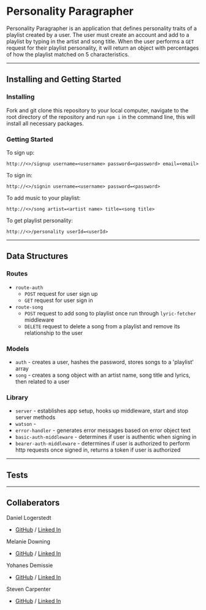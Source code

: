 # Personality Paragrapher

Personality Paragrapher is an application that defines personality traits of a playlist created by a user. The user must create an account and add to a playlist by typing in the artist and song title. When the user performs a `GET` request for their playlist personality, it will return an object with percentages of how the playlist matched on 5 characteristics.

---

## Installing and Getting Started

### Installing
Fork and git clone this repository to your local computer, navigate to the root directory of the repository and run `npm i` in the command line, this will install all necessary packages.

### Getting Started

To sign up:

```http
http://<>/signup username=<username> password=<password> email=<email>
```

To sign in:
```http
http://<>/signin username=<username> password=<password>
```

To add music to your playlist:
```http
http://<>/song artist=<artist name> title=<song title>
```

To get playlist personality:
```http
http://<>/personality userId=<userId>
```

---

## Data Structures

### Routes
* `route-auth` 
  * `POST` request for user sign up
  * `GET` request for user sign in
* `route-song` 
  * `POST` request to add song to playlist once run through `lyric-fetcher` middleware
  * `DELETE` request to delete a song from a playlist and remove its relationship to the user

### Models
* `auth` - creates a user, hashes the password, stores songs to a 'playlist' array
* `song` - creates a song object with an artist name, song title and lyrics, then related to a user

### Library
* `server` - establishes app setup, hooks up middleware, start and stop server methods
* `watson` - 
* `error-handler` - generates error messages based on error object text
* `basic-auth-middleware` - determines if user is authentic when signing in
* `bearer-auth-middleware` - determines if user is authorized to perform http requests once signed in, returns a token if user is authorized

---

## Tests
<!-- All appropriate 200's and 400's status codes -->

---

## Collaberators
Daniel Logerstedt
* [GitHub](https://github.com/daniellogerstedt) / [Linked In](https://www.linkedin.com/in/logerstedt/)

Melanie Downing
* [GitHub](https://github.com/sayanything830) / [Linked In](https://www.linkedin.com/in/melanie-downing/)

Yohanes Demissie
* [GitHub](https://github.com/YohanesDemissie) / [Linked In](https://www.linkedin.com/in/yohanes-demissie-11024a155/)

Steven Carpenter
* [GitHub](https://github.com/stevegcarpenter) / [Linked In](https://www.linkedin.com/in/carpentersteven/)

